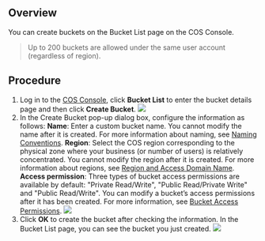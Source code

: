 ## Overview
You can create buckets on the Bucket List page on the COS Console.

> Up to 200 buckets are allowed under the same user account (regardless of region).

## Procedure
1. Log in to the [COS Console](https://intl.cloud.tencent.com/login), click **Bucket List** to enter the bucket details page and then click **Create Bucket**.
  ![](https://main.qcloudimg.com/raw/2a0f325c6ee63a337a049669ccaa8800.png)
2. In the Create Bucket pop-up dialog box, configure the information as follows:
  **Name**: Enter a custom bucket name. You cannot modify the name after it is created. For more information about naming, see [Naming Conventions](https://intl.cloud.tencent.com/document/product/436/13312#.E5.91.BD.E5.90.8D.E8.A7.84.E8.8C.83).
  **Region**: Select the COS region corresponding to the physical zone where your business (or number of users) is relatively concentrated. You cannot modify the region after it is created. For more information about regions, see [Region and Access Domain Name](https://intl.cloud.tencent.com/document/product/436/6224).
  **Access permission**: Three types of bucket access permissions are available by default: "Private Read/Write", "Public Read/Private Write" and "Public Read/Write". You can modify a bucket’s access permissions after it has been created. For more information, see [Bucket Access Permissions](https://intl.cloud.tencent.com/document/product/436/13315).
  ![](https://main.qcloudimg.com/raw/204d1a52baf7e008fefec755c6c64433.png)
3. Click **OK** to create the bucket after checking the information. In the Bucket List page, you can see the bucket you just created.
  ![](https://main.qcloudimg.com/raw/8d1e75345aec9d4687c6b9b9685d2c0e.png)
